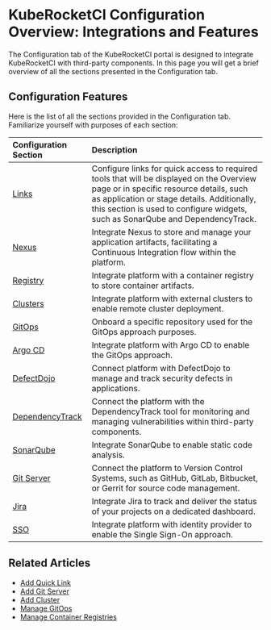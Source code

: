 # KubeRocketCI Configuration Overview: Integrations and Features

<head>
  <link rel="canonical" href="https://docs.kuberocketci.io/docs/user-guide/configuration-overview/" />
</head>

The Configuration tab of the KubeRocketCI portal is designed to integrate KubeRocketCI with third-party components. In this page you will get a brief overview of all the sections presented in the Configuration tab.

## Configuration Features

Here is the list of all the sections provided in the Configuration tab. Familiarize yourself with purposes of each section:

|Configuration Section|Description|
|:-|:-|
|[Links](quick-links.md)|Configure links for quick access to required tools that will be displayed on the Overview page or in specific resource details, such as application or stage details. Additionally, this section is used to configure widgets, such as SonarQube and DependencyTrack.|
|[Nexus](../operator-guide/artifacts-management/nexus-sonatype.md)|Integrate Nexus to store and manage your application artifacts, facilitating a Continuous Integration flow within the platform.|
|[Registry](../quick-start/integrate-container-registry.md)|Integrate platform with a container registry to store container artifacts.|
|[Clusters](add-cluster.md)|Integrate platform with external clusters to enable remote cluster deployment.|
|[GitOps](gitops.md)|Onboard a specific repository used for the GitOps approach purposes.|
|[Argo CD](../operator-guide/cd/argocd-integration.md)|Integrate platform with Argo CD to enable the GitOps approach.|
|[DefectDojo](../operator-guide/devsecops/defectdojo.md)|Connect platform with DefectDojo to manage and track security defects in applications.|
|[DependencyTrack](../operator-guide/devsecops/dependency-track.md)|Connect the platform with the DependencyTrack tool for monitoring and managing vulnerabilities within third-party components.|
|[SonarQube](../operator-guide/code-quality/sonarqube.md)|Integrate SonarQube to enable static code analysis.|
|[Git Server](add-git-server.md)|Connect the platform to Version Control Systems, such as GitHub, GitLab, Bitbucket, or Gerrit for source code management.|
|[Jira](../operator-guide/project-management-and-reporting/jira-integration.md)|Integrate Jira to track and deliver the status of your projects on a dedicated dashboard.|
|[SSO](../operator-guide/auth/keycloak.md)|Integrate platform with identity provider to enable the Single Sign-On approach.|

## Related Articles

* [Add Quick Link](quick-links.md)
* [Add Git Server](add-git-server.md)
* [Add Cluster](add-cluster.md)
* [Manage GitOps](gitops.md)
* [Manage Container Registries](../user-guide/manage-container-registries.md)
